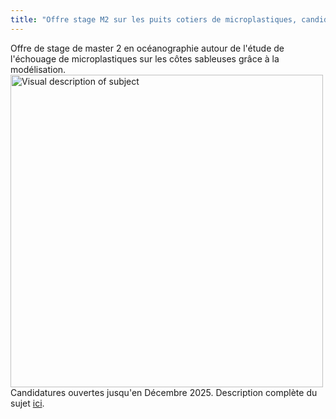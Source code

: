 ```yaml
---
title: "Offre stage M2 sur les puits cotiers de microplastiques, candidatures ouvertes!"
---
```

Offre de stage de master 2 en océanographie autour de l'étude de l'échouage de microplastiques sur les côtes sableuses grâce à la modélisation. 
<img src="{% link images/stage_description.png %}" alt="Visual description of subject" width="500">
Candidatures ouvertes jusqu'en Décembre 2025. Description complète du sujet [ici](https://crichon-lemar.github.io/camillerichon/open%20positions.html).